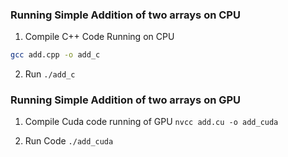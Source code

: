 ### Running Simple Addition of two arrays on CPU 
1. Compile C++ Code Running on CPU
```sh
gcc add.cpp -o add_c
```

2. Run 
`./add_c`

### Running Simple Addition of two arrays on GPU
1. Compile Cuda code running of GPU
`nvcc add.cu -o add_cuda`

2. Run Code
`./add_cuda`
